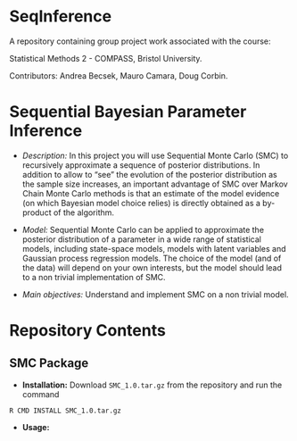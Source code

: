 # SeqInference

A repository containing group project work associated with the course:

Statistical Methods 2 - COMPASS, Bristol University.

Contributors: Andrea Becsek, Mauro Camara, Doug Corbin.

# Sequential Bayesian Parameter Inference

* *Description:* In this project you will use Sequential Monte Carlo (SMC) to recursively approximate a sequence of posterior distributions. In addition to allow to “see” the evolution of the posterior distribution as the sample size increases, an important advantage of SMC over Markov Chain Monte Carlo methods is that an estimate of the model evidence (on which Bayesian model choice relies) is
directly obtained as a by-product of the algorithm. 

* *Model:* Sequential Monte Carlo can be applied to approximate the posterior distribution of a parameter in a wide range of statistical models, including state-space models, models with latent variables and Gaussian process regression models. The choice of the model (and of the data) will depend on your own interests, but the model should lead to a non trivial implementation of SMC.

* *Main objectives:* Understand and implement SMC on a non trivial model.

# Repository Contents
## SMC Package

* **Installation:** Download `SMC_1.0.tar.gz` from the repository and run the command

```
R CMD INSTALL SMC_1.0.tar.gz
```

* **Usage:** 
